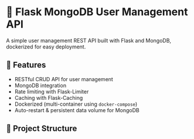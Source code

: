 # 🐍 Flask MongoDB User Management API

A simple user management REST API built with Flask and MongoDB, dockerized for easy deployment.

## 🚀 Features

- RESTful CRUD API for user management
- MongoDB integration
- Rate limiting with Flask-Limiter
- Caching with Flask-Caching
- Dockerized (multi-container using `docker-compose`)
- Auto-restart & persistent data volume for MongoDB

## 🧱 Project Structure
